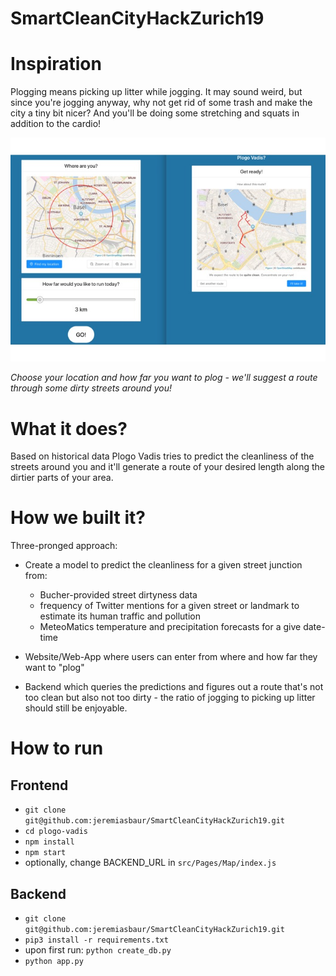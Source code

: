 # SmartCleanCityHackZurich19

# Inspiration
Plogging means picking up litter while jogging. It may sound weird, but since you're jogging anyway, why not get rid of some trash and make the city a tiny bit nicer? And you'll be doing some stretching and squats in addition to the cardio!

![Plogging Plogging Plogging](https://github.com/jeremiasbaur/SmartCleanCityHackZurich19/blob/master/pics/gallery.jpg)

*Choose your location and how far you want to plog - we'll suggest a route through some dirty streets around you!*

# What it does? 
Based on historical data Plogo Vadis tries to predict the cleanliness of the streets around you and it'll generate a route of your desired length along the dirtier parts of your area.

# How we built it?
Three-pronged approach:

* Create a model to predict the cleanliness for a given street junction from:
	- Bucher-provided street dirtyness data
	- frequency of Twitter mentions for a given street or landmark to estimate its human traffic and pollution
	- MeteoMatics temperature and precipitation forecasts for a give date-time

* Website/Web-App where users can enter from where and how far they want to "plog"
* Backend which queries the predictions and figures out a route that's not too clean but also not too dirty - the ratio of jogging to picking up litter should still be enjoyable.


# How to run

## Frontend

* `git clone git@github.com:jeremiasbaur/SmartCleanCityHackZurich19.git`
* `cd plogo-vadis`
* `npm install`
* `npm start`
* optionally, change BACKEND_URL in `src/Pages/Map/index.js`

## Backend

* `git clone git@github.com:jeremiasbaur/SmartCleanCityHackZurich19.git`
* `pip3 install -r requirements.txt`
* upon first run: `python create_db.py`
* `python app.py`
